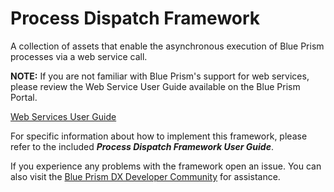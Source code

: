 # Process Dispatch Framework
A collection of assets that enable the asynchronous execution of Blue Prism processes via a web service call.

<b>NOTE:</b> If you are not familiar with Blue Prism's support for web services, please review the Web Service User Guide available on the Blue Prism Portal.

[Web Services User Guide](https://portal.blueprism.com/documents/standard?title=web+service)

For specific information about how to implement this framework, please refer to the included <b><i>Process Dispatch Framework User Guide</i></b>.

If you experience any problems with the framework open an issue. You can also visit the [Blue Prism DX Developer Community](https://blueprism.connectedcommunity.org/communities/communities/community-home?CommunityKey=9c2bf38f-bb37-4911-b77b-6260ba750957) for assistance.
